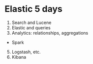 # Elastic 5 days

1. Search and Lucene
2. Elastic and queries
3. Analytics: relationships, aggregations
  - Spark
5. Logstash, etc. 
4. Kibana